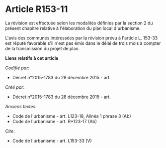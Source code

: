 # Article R153-11

La révision est effectuée selon les modalités définies par la section 2 du présent chapitre relative à l'élaboration du plan
local d'urbanisme. 

L'avis des communes intéressées par la révision prévu à l'article L. 153-33 est réputé favorable s'il n'est pas émis dans le
délai de trois mois à compter de la transmission du projet de plan.

**Liens relatifs à cet article**

_Codifié par_:

  - Décret n°2015-1783 du 28 décembre 2015 - art.

_Créé par_:

  - Décret n°2015-1783 du 28 décembre 2015 - art.

_Anciens textes_:

  - Code de l'urbanisme - art. L123-18, Alinéa 1 phrase 3 (Ab)
  - Code de l'urbanisme - art. R*123-17 (Ab)

_Cite_:

  - Code de l'urbanisme - art. L153-33 (V)
